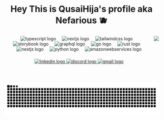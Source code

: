 <h1 align="center">Hey This is QusaiHija's profile aka Nefarious 🫐 </h1>

###
<img align="right" height="150" src="https://media1.tenor.com/m/km9rY7nAH8AAAAAd/jubei.gif"  />


<div align="center">
  <img src="https://skillicons.dev/icons?i=js" height="50" alt="typescript logo"  />
  <img width="12" />
  <img src="https://skillicons.dev/icons?i=python" height="50" alt="nextjs logo"  />
  <img width="12" />
  <img src="https://skillicons.dev/icons?i=html" height="50" alt="tailwindcss logo"  />
  <img width="12" />
  <img src="https://skillicons.dev/icons?i=cpp" height="50" alt="storybook logo"  />
  <img width="12" />
  <img src="https://skillicons.dev/icons?i=php" height="50" alt="graphql logo"  />
  <img width="12" />
  <img src="https://skillicons.dev/icons?i=docker" height="50" alt="go logo"  />
  <img width="12" />
  <img src="https://skillicons.dev/icons?i=kubernetes" height="50" alt="rust logo"  />
  <img width="12" />
  <img src="https://skillicons.dev/icons?i=linux" height="50" alt="nestjs logo"  />
  <img width="12" />
  <img src="https://skillicons.dev/icons?i=windows" height="50" alt="python logo"  />
  <img width="12" />
  <img src="https://skillicons.dev/icons?i=aws" height="50" alt="amazonwebservices logo"  />
</div>

###

<div align="center">
<a href="https://www.linkedin.com/in/qusai-abu-al-haija-037927288/" target="_blank">
 <img src="https://img.shields.io/static/v1?message=LinkedIn&logo=linkedin&label=&color=0077B5&logoColor=white&labelColor=&style=for-the-badge" height="25" alt="linkedin logo"  /> 
 </a>
<a href="https://discordapp.com/users/889583113775230997" target="_blank">
  <img src="https://img.shields.io/static/v1?message=Discord&logo=discord&label=&color=7289DA&logoColor=white&labelColor=&style=for-the-badge" height="25" alt="discord logo"  />
</a>
<a href="mailto:qusayaboalhiga113@gmail.com" target="_blank">
<img src="https://img.shields.io/static/v1?message=Gmail&logo=gmail&label=&color=D14836&logoColor=white&labelColor=&style=for-the-badge" height="25" alt="gmail logo"  />
</a>
</div>

###


<br clear="both">

<img src="https://raw.githubusercontent.com/Qusaihija/Qusaihija/output/snake.svg" alt="Snake animation" />

###

